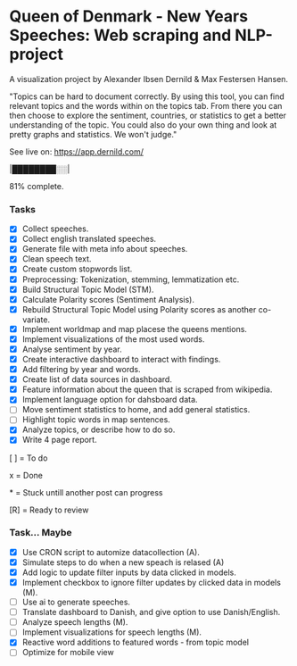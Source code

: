 # Queen of Denmark - New Years Speeches: Web scraping and NLP-project

A visualization project by Alexander Ibsen Dernild & Max Festersen Hansen.

"Topics can be hard to document correctly.
By using this tool, you can find relevant topics and the words within on the topics tab.
From there you can then choose to explore the sentiment, countries, or statistics to get a better understanding of the topic.
You could also do your own thing and look at pretty graphs and statistics. We won't judge."

See live on: https://app.dernild.com/

|████████░░|

81% complete.

### Tasks

- [x] Collect speeches.
- [x] Collect english translated speeches.
- [x] Generate file with meta info about speeches.
- [x] Clean speech text.
- [x] Create custom stopwords list.
- [x] Preprocessing: Tokenization, stemming, lemmatization etc.
- [x] Build Structural Topic Model (STM).
- [x] Calculate Polarity scores (Sentiment Analysis).
- [x] Rebuild Structural Topic Model using Polarity scores as another co-variate.
- [x] Implement worldmap and map placese the queens mentions.
- [x] Implement visualizations of the most used words.
- [x] Analyse sentiment by year.
- [x] Create interactive dashboard to interact with findings.
- [x] Add filtering by year and words.
- [x] Create list of data sources in dashboard.
- [x] Feature information about the queen that is scraped from wikipedia.
- [x] Implement language option for dahsboard data.
- [ ] Move sentiment statistics to home, and add general statistics.
- [ ] Highlight topic words in map sentences.
- [X] Analyze topics, or describe how to do so.
- [X] Write 4 page report.

[ ] = To do

x = Done

\* = Stuck untill another post can progress

[R] = Ready to review

### Task... Maybe
- [X] Use CRON script to automize datacollection (A).
- [X] Simulate steps to do when a new speach is relased (A)
- [X] Add logic to update filter inputs by data clicked in models.
- [X] Implement checkbox to ignore filter updates by clicked data in models (M).
- [ ] Use ai to generate speeches.
- [ ] Translate dashboard to Danish, and give option to use Danish/English.
- [ ] Analyze speech lengths (M).
- [ ] Implement visualizations for speech lengths (M).
- [X] Reactive word additions to featured words - from topic model
- [ ] Optimize for mobile view
